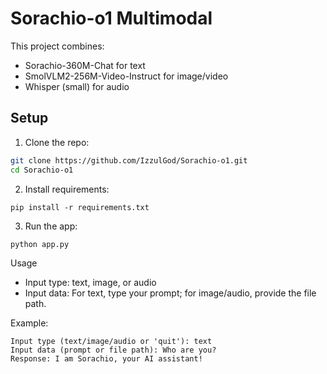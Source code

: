 # Sorachio-o1 Multimodal

This project combines:
- Sorachio-360M-Chat for text
- SmolVLM2-256M-Video-Instruct for image/video
- Whisper (small) for audio

## Setup

1. Clone the repo:
```bash
git clone https://github.com/IzzulGod/Sorachio-o1.git
cd Sorachio-o1
```

2. Install requirements:
```
pip install -r requirements.txt
```


3. Run the app:
```
python app.py
```


Usage

- Input type: text, image, or audio
- Input data: For text, type your prompt; for image/audio, provide the file path.


Example:
```
Input type (text/image/audio or 'quit'): text
Input data (prompt or file path): Who are you?
Response: I am Sorachio, your AI assistant!
```

